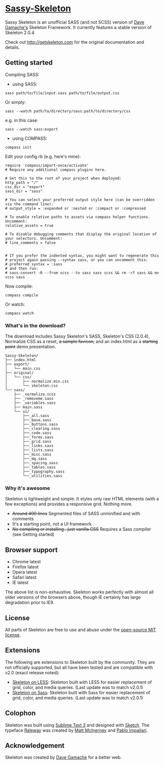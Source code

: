 # [Sassy-Skeleton](http://noahfenghom.com/sassy-skeleton)

Sassy Skeleton is an unofficial SASS (and not SCSS)  version of [Dave Gamache's](https://twitter.com/dhg) Skeleton Framework. It currently features a stable version of Skeleton 2.0.4.

Check out <http://getskeleton.com> for the original documentation and details.

## Getting started

Compiling SASS:
- using SASS:

```
sass path/to/file/input.sass path/to/file/output.css
```

Or simply:

```
sass --watch path/to/directory/sass:path/to/directory/css
```

e.g. in this case:

```
sass --watch sass:export
```

- using COMPASS:

```
compass init
```

Edit your config.rb (e.g. here's mine):

```
require 'compass/import-once/activate'
# Require any additional compass plugins here.

# Set this to the root of your project when deployed:
http_path = "/"
css_dir = "export"
sass_dir = "sass"

# You can select your preferred output style here (can be overridden via the command line):
# output_style = :expanded or :nested or :compact or :compressed

# To enable relative paths to assets via compass helper functions. Uncomment:
relative_assets = true

# To disable debugging comments that display the original location of your selectors. Uncomment:
# line_comments = false


# If you prefer the indented syntax, you might want to regenerate this
# project again passing --syntax sass, or you can uncomment this:
# preferred_syntax = :sass
# and then run:
# sass-convert -R --from scss --to sass sass scss && rm -rf sass && mv scss sass

```

Now compile:

```
compass compile
```

Or watch:

```
compass watch
```


### What's in the download?

The download includes Sassy Skeleton's SASS, Skeleton's CSS (2.0.4), Normalize CSS as a reset, ~~a sample favicon,~~ and an index.html as a ~~starting point~~ demo presentation.

```
Sassy-Skeleton/
├── index.html
├── export/
│   └── main.css
├── original/
│   └── css/
│	    ├── normalize.min.css
│	    └── skeleton.css
└── sass/
    ├── _normalize.scss
    ├── _removeme.sass
    ├── _variables.sass
    ├── main.sass
    └── ui/
        ├──_all.sass
        ├──_base.sass
        ├──_buttons.sass
        ├──_clearing.sass
        ├──_code.sass
        ├──_forms.sass
        ├──_grid.sass
        ├──_links.sass
        ├──_lists.sass
        ├──_misc.sass
        ├──_mq.sass
        ├──_spacing.sass
        ├──_tables.sass
        ├──_typography.sass
        └──_utilities.sass

```


### Why it's awesome

Skeleton is lightweight and simple. It styles only raw HTML elements (with a few exceptions) and provides a responsive grid. Nothing more.
- ~~Around 400 lines~~ Segmented files of SASS unminified and with comments
- It's a starting point, not a UI framework
- ~~No compiling or installing...just vanilla CSS~~ Requires a Sass compiler (see Getting started)


## Browser support

- Chrome latest
- Firefox latest
- Opera latest
- Safari latest
- IE latest

The above list is non-exhaustive. Skeleton works perfectly with almost all older versions of the browsers above, though IE certainly has large degradation prior to IE9.


## License

All parts of Skeleton are free to use and abuse under the [open-source MIT license](https://github.com/dhg/Skeleton/blob/master/LICENSE.md).


## Extensions

The following are extensions to Skeleton built by the community. They are not officially supported, but all have been tested and are compatible with v2.0 (exact release noted):
- [Skeleton on LESS](https://github.com/whatsnewsaes/Skeleton-less): Skeleton built with LESS for easier replacement of grid, color, and media queries. (Last update was to match v2.0.1)
- [Skeleton on Sass](https://github.com/whatsnewsaes/Skeleton-Sass): Skeleton built with Sass for easier replacement of grid, color, and media queries. (Last update was to match v2.0.1)


## Colophon

Skeleton was built using [Sublime Text 3](http://www.sublimetext.com/3) and designed with [Sketch](http://bohemiancoding.com/sketch). The typeface [Raleway](http://www.google.com/fonts/specimen/Raleway) was created by [Matt McInerney](http://matt.cc/) and [Pablo Impallari](http://www.impallari.com/).


## Acknowledgement

Skeleton was created by [Dave Gamache](https://twitter.com/dhg) for a better web.
